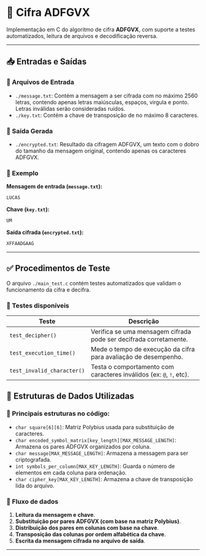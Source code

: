 # 🔐 Cifra ADFGVX

Implementação em C do algoritmo de cifra **ADFGVX**, com suporte a testes automatizados, leitura de arquivos e decodificação reversa.

---

## 📥 Entradas e Saídas

### 📄 Arquivos de Entrada

* `./message.txt`: Contém a mensagem a ser cifrada com no máximo 2560 letras, contendo apenas letras maiúsculas, espaços, virgula e ponto. Letras inválidas serão consideradas ruídos.
* `./key.txt`: Contém a chave de transposição de no máximo 8 caracteres.

### 📄 Saída Gerada

* `./encrypted.txt`: Resultado da cifragem ADFGVX, um texto com o dobro do tamanho da mensagem original, contendo apenas os caracteres ADFGVX.

### 🧪 Exemplo

**Mensagem de entrada (`message.txt`):**

```txt
LUCAS
```

**Chave (`key.txt`):**

```txt
UM
```

**Saída cifrada (`encrypted.txt`):**

```txt
XFFAADGAAG
```

---

## ✅ Procedimentos de Teste

O arquivo `./main_test.c` contém testes automatizados que validam o funcionamento da cifra e decifra.

### 🔬 Testes disponíveis

| Teste                      | Descrição                                                           |
| -------------------------- | ------------------------------------------------------------------- |
| `test_decipher()`          | Verifica se uma mensagem cifrada pode ser decifrada corretamente.   |
| `test_execution_time()`    | Mede o tempo de execução da cifra para avaliação de desempenho.     |
| `test_invalid_character()` | Testa o comportamento com caracteres inválidos (ex: `@`, `!`, etc). |

## 🧱 Estruturas de Dados Utilizadas

### 📌 Principais estruturas no código:

* `char square[6][6]`: Matriz Polybius usada para substituição de caracteres.
* `char encoded_symbol_matrix[key_length][MAX_MESSAGE_LENGTH]`: Armazena os pares ADFGVX organizados por coluna.
* `char message[MAX_MESSAGE_LENGTH]`: Armazena a messagem para ser criptografada.
* `int symbols_per_column[MAX_KEY_LENGTH]`: Guarda o número de elementos em cada coluna para ordenação.
* `char cipher_key[MAX_KEY_LENGTH]`: Armazena a chave de transposição lida do arquivo.

### 🔄 Fluxo de dados

1. **Leitura da mensagem e chave**.
2. **Substituição por pares ADFGVX (com base na matriz Polybius)**.
3. **Distribuição dos pares em colunas com base na chave**.
4. **Transposição das colunas por ordem alfabética da chave**.
5. **Escrita da mensagem cifrada no arquivo de saída**.

---
